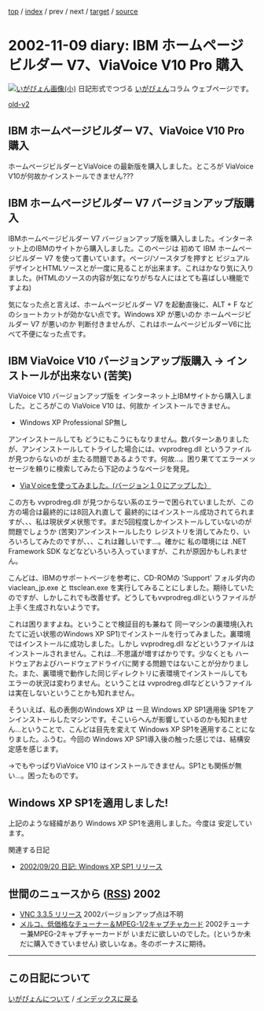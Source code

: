 [top](https://igapyon.github.io/diary/) 
 / [index](https://igapyon.github.io/diary/2002/index.html) 
 / prev 
 / next 
 / [target](https://igapyon.github.io/diary/2002/ig021109.html) 
 / [source](https://github.com/igapyon/diary/blob/gh-pages/2002/ig021109.html.src.md) 

2002-11-09 diary: IBM ホームページビルダー V7、ViaVoice V10 Pro 購入
=====================================================================================================
[![いがぴょん画像(小)](https://igapyon.github.io/diary/images/iga200306s.jpg "いがぴょん")](https://igapyon.github.io/diary/memo/memoigapyon.html) 日記形式でつづる [いがぴょん](https://igapyon.github.io/diary/memo/memoigapyon.html)コラム ウェブページです。

[old-v2](ig021109-orig.html)

## IBM ホームページビルダー V7、ViaVoice V10 Pro 購入

ホームページビルダーとViaVoice の最新版を購入しました。ところが ViaVoice V10が何故かインストールできません???


## IBM ホームページビルダー V7 バージョンアップ版購入

IBMホームページビルダー V7 バージョンアップ版を購入しました。インターネット上のIBMのサイトから購入しました。このページは 初めて IBM ホームページビルダー V7 を使って書いています。ページ/ソースタブを押すと ビジュアルデザインとHTMLソースとが一度に見ることが出来ます。これはかなり気に入りました。(HTMLのソースの内容が気になりがちな人にはとても喜ばしい機能ですよね)

気になった点と言えば、ホームページビルダー V7 を起動直後に、ALT + F などのショートカットが効かない点です。Windows
XP が悪いのか ホームページビルダー V7 が悪いのか 判断付きませんが、これはホームページビルダーV6に比べて不便になった点です。

## IBM ViaVoice V10 バージョンアップ版購入 → インストールが出来ない (苦笑)

ViaVoice V10 バージョンアップ版を インターネット上IBMサイトから購入しました。ところがこの ViaVoice V10 は、何故か インストールできません。

* Windows XP Professional SP無し

アンインストールしても どうにもこうにもなりません。数パターンありましたが、アンインストールしてトライした場合には、vvprodreg.dll というファイルが見つからないのが 主たる問題であるようです。何故…。困り果ててエラーメッセージを頼りに検索してみたら下記のようなページを発見。

* [ViaＶoiceを使ってみました。(バージョン１０にアップした）](http://www.kawachi.zaq.ne.jp/mimaki/IBM.htm)

この方も vvprodreg.dll が見つからない系のエラーで困られていましたが、この方の場合は最終的には8回入れ直して 最終的にはインストール成功されてられますが、、、私は現状ダメ状態です。まだ5回程度しかインストールしていないのが問題でしょうか (苦笑)アンインストールしたり レジストリを消してみたり、いろいろしてみたのですが、、、これは難しいです…。確かに 私の環境には .NET Framework SDK などなどいろいろ入っていますが、これが原因かもしれません。

こんどは、IBMのサポートページを参考に、CD-ROMの 'Support' フォルダ内の
viaclean_jp.exe と ttsclean.exe を実行してみることにしました。期待していたのですが、しかしこれでも改善せず。どうしてもvvprodreg.dllというファイルが上手く生成されないようです。

これは困りますよね。ということで検証目的も兼ねて 同一マシンの裏環境(入れたてに近い状態のWindows
XP SP1)でインストールを行ってみました。裏環境ではインストールに成功しました。しかし vvprodreg.dll などというファイルはインストールされません。これは…不思議が増すばかりです。少なくとも ハードウェアおよびハードウェアドライバに関する問題ではないことが分かりました。また、裏環境で動作した同じディレクトリに表環境でインストールしても エラーの状況は変わりません。ということは vvprodreg.dllなどというファイルは実在しないということかも知れません。

そういえば、私の表側のWindows XP は 一旦 Windows XP SP1適用後 SP1をアンインストールしたマシンです。そこいらへんが影響しているのかも知れません…ということで、こんどは目先を変えて Windows XP SP1を適用することになりました。ふうむ。今回の
Windows XP SP1導入後の触った感じでは、結構安定感を感じます。

→でもやっぱりViaVoice V10 はインストールできません。SP1とも関係が無い…。困ったものです。

## Windows XP SP1を適用しました!

上記のような経緯があり Windows XP SP1を適用しました。今度は 安定しています。

関連する日記

* [2002/09/20 日記: Windows XP SP1 リリース](ig020920.html)

## 世間のニュースから ([RSS](ig021109-news.xml)) 2002

* [VNC 3.3.5 リリース](http://www.realvnc.com/download.html)  2002バージョンアップ点は不明
* [メルコ、低価格なチューナー＆MPEG-1/2キャプチャカード](http://www.zdnet.co.jp/news/0211/08/njbt_09.html)  2002チューナー兼MPEG-2キャプチャーカードが いまだに欲しいのでした。(というか未だに購入できていません) 欲しいなぁ。冬のボーナスに期待。


----------------------------------------------------------------------------------------------------

## この日記について
[いがぴょんについて](https://igapyon.github.io/diary/memo/memoigapyon.html) / [インデックスに戻る](https://igapyon.github.io/diary/idxall.html)
